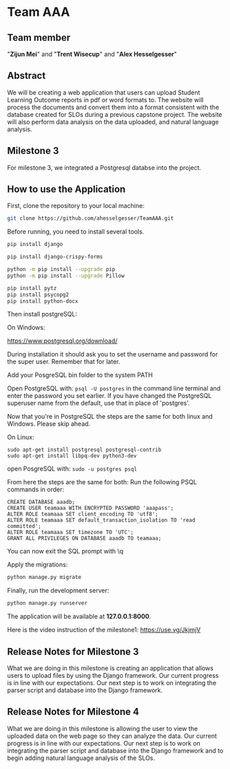 # Team AAA
## Team member
"**Zijun Mei**" and "**Trent Wisecup**" and "**Alex Hesselgesser**"<br />

## Abstract
We will be creating a web application that users can upload Student Learning Outcome reports in pdf or word formats to. The website will process the documents and convert them into a format consistent with the database created for SLOs during a previous capstone project. The website will also perform data analysis on the data uploaded, and natural language analysis.

## Milestone 3 
For milestone 3, we integrated a Postgresql databse into the project.

## How to use the Application

First, clone the repository to your local machine:

```bash
git clone https://github.com/ahesselgesser/TeamAAA.git
```
Before running, you need to install several tools.

```bash
pip install django

pip install django-crispy-forms

python -m pip install --upgrade pip
python -m pip install --upgrade Pillow

pip install pytz
pip install psycopg2
pip install python-docx
```

Then install postgreSQL:

On Windows:

https://www.postgresql.org/download/

During installation it should ask you to set the username and password for the super user. Remember that for later.

Add your PosgreSQL bin folder to the system PATH

Open PostgreSQL with:
```psql -U postgres``` 
in the command line terminal 
and enter the password you set earlier.
If you have changed the PostgreSQL superuser name from the default, use that in place of 'postgres'.

Now that you're in PostgreSQL the steps are the same for both linux and Windows. Please skip ahead.

On Linux:
```
sudo apt-get install postgresql postgresql-contrib
sudo apt-get install libpq-dev python3-dev
```

open PosgreSQL with:
```sudo -u postgres psql```

From here the steps are the same for both:
Run the following PSQL commands in order:

```
CREATE DATABASE aaadb;
CREATE USER teamaaa WITH ENCRYPTED PASSWORD 'aaapass';
ALTER ROLE teamaaa SET client_encoding TO 'utf8';
ALTER ROLE teamaaa SET default_transaction_isolation TO 'read committed';
ALTER ROLE teamaaa SET timezone TO 'UTC';
GRANT ALL PRIVILEGES ON DATABASE aaadb TO teamaaa;
```

You can now exit the SQL prompt with \q

Apply the migrations:

```bash
python manage.py migrate
```

Finally, run the development server:

```bash
python manage.py runserver
```
The application will be available at **127.0.0.1:8000**.

Here is the video instruction of the milestone1: https://use.vg/JkjmjV
## Release Notes for Milestone 3

What we are doing in this milestone is creating an application that allows users to upload files by using the Django framework. Our current progress is in line with our expectations. Our next step is to work on integrating the parser script and database into the Django framework.

## Release Notes for Milestone 4

What we are doing in this milestone is allowing the user to view the uploaded data on the web page so they can analyze the data. Our current progress is in line with our expectations. Our next step is to work on integrating the parser script and database into the Django framework and to begin adding natural language analysis of the SLOs.



